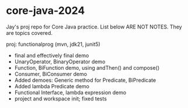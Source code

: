 # core-java-2024

Jay's proj repo for Core Java practice. List below ARE NOT NOTES. They are topics covered.

proj: functionalprog (mvn, jdk21, junit5)
- final and effectively final demo
- UnaryOperator, BinaryOperator demo
- Function, BiFunction demo, using andThen() and compose()
- Consumer, BiConsumer demo
- Added demoes: Generic method for Predicate, BiPredicate
- Added lambda Predicate demo
- Functional Interface, lambda expression demo
- project and workspace init; fixed tests